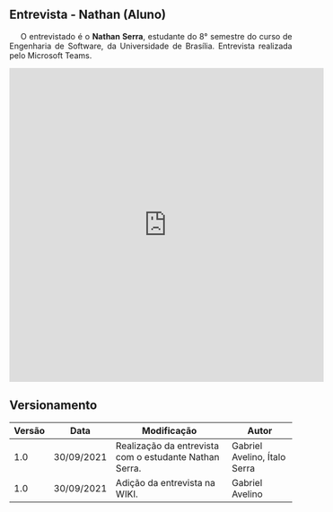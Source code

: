 ## Entrevista - Nathan (Aluno)

<p style="text-indent: 20px; text-align: justify">
O entrevistado é o <b>Nathan Serra</b>, estudante do 8° semestre do curso de Engenharia de Software, da Universidade de Brasília. Entrevista realizada pelo Microsoft Teams.
</p>

<div align="center">
    <iframe width="560" height="560" src="https://www.youtube.com/embed/OFcFxDmuESs" title="YouTube video player" frameborder="0" allow="accelerometer; autoplay; clipboard-write; encrypted-media; gyroscope; picture-in-picture" allowfullscreen></iframe>
</div>


## Versionamento

| Versão | Data | Modificação | Autor |
|--|--|--|--|
| 1.0 | 30/09/2021 | Realização da entrevista com o estudante Nathan Serra. | Gabriel Avelino, Ítalo Serra |
| 1.0 | 30/09/2021 | Adição da entrevista na WIKI. | Gabriel Avelino |